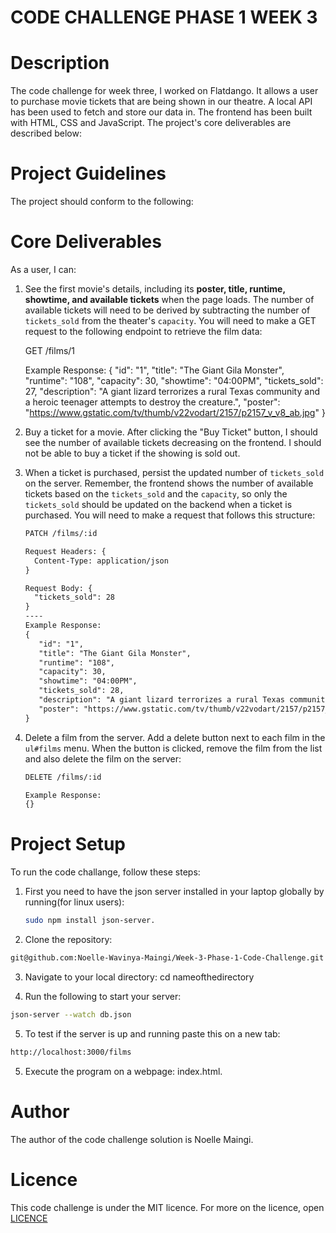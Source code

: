 # CODE CHALLENGE PHASE 1 WEEK 3

# Description

The code challenge for week three, I worked on Flatdango. It allows a user to purchase movie tickets that are being shown in our theatre. A local API has been used to fetch and store our data in. The frontend has been built with HTML, CSS and JavaScript. The project's core deliverables are described below:

# Project Guidelines

The project should conform to the following:

# Core Deliverables

As a user, I can:

1. See the first movie's details, including its **poster, title, runtime,
   showtime, and available tickets** when the page loads. The number of
   available tickets will need to be derived by subtracting the number of
   `tickets_sold` from the theater's `capacity`. You will need to make a GET
   request to the following endpoint to retrieve the film data:

   GET /films/1

   Example Response:
   {
   "id": "1",
   "title": "The Giant Gila Monster",
   "runtime": "108",
   "capacity": 30,
   "showtime": "04:00PM",
   "tickets_sold": 27,
   "description": "A giant lizard terrorizes a rural Texas community and a heroic teenager attempts to destroy the creature.",
   "poster": "https://www.gstatic.com/tv/thumb/v22vodart/2157/p2157_v_v8_ab.jpg"
   }

2. Buy a ticket for a movie. After clicking the "Buy Ticket" button, I should
   see the number of available tickets decreasing on the frontend. I should not
   be able to buy a ticket if the showing is sold out.

3. When a ticket is purchased, persist the updated number of `tickets_sold` on
   the server. Remember, the frontend shows the number of available tickets
   based on the `tickets_sold` and the `capacity`, so only the `tickets_sold`
   should be updated on the backend when a ticket is purchased. You will need to
   make a request that follows this structure:

   ```txt
   PATCH /films/:id

   Request Headers: {
     Content-Type: application/json
   }

   Request Body: {
     "tickets_sold": 28
   }
   ----
   Example Response:
   {
      "id": "1",
      "title": "The Giant Gila Monster",
      "runtime": "108",
      "capacity": 30,
      "showtime": "04:00PM",
      "tickets_sold": 28,
      "description": "A giant lizard terrorizes a rural Texas community and a heroic teenager attempts to destroy the creature.",
      "poster": "https://www.gstatic.com/tv/thumb/v22vodart/2157/p2157_v_v8_ab.jpg"
   }
   ```

4. Delete a film from the server. Add a delete button next to each film in the
   `ul#films` menu. When the button is clicked, remove the film from the list
   and also delete the film on the server:

   ```txt
   DELETE /films/:id

   Example Response:
   {}
   ```

# Project Setup

To run the code challange, follow these steps:

1. First you need to have the json server installed in your laptop globally by running(for linux users):

   ```sh
   sudo npm install json-server.
   ```

2. Clone the repository:

```sh
git@github.com:Noelle-Wavinya-Maingi/Week-3-Phase-1-Code-Challenge.git
```

3. Navigate to your local directory: cd nameofthedirectory

4. Run the following to start your server:

```sh
json-server --watch db.json
```

5. To test if the server is up and running paste this on a new tab:

```sh
http://localhost:3000/films
```

5. Execute the program on a webpage: index.html.

# Author

The author of the code challenge solution is Noelle Maingi.

# Licence

This code challenge is under the MIT licence. For more on the licence, open [LICENCE](LICENCE)
